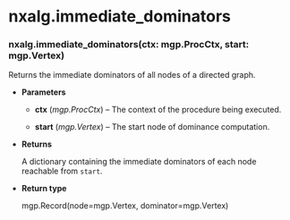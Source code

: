 # nxalg.immediate_dominators


### nxalg.immediate_dominators(ctx: mgp.ProcCtx, start: mgp.Vertex)
Returns the immediate dominators of all nodes of a directed graph.


* **Parameters**

    
    * **ctx** (*mgp.ProcCtx*) – The context of the procedure being executed.


    * **start** (*mgp.Vertex*) – The start node of dominance computation.



* **Returns**

    A dictionary containing the immediate dominators of each node reachable from
    `start`.



* **Return type**

    mgp.Record(node=mgp.Vertex, dominator=mgp.Vertex)
